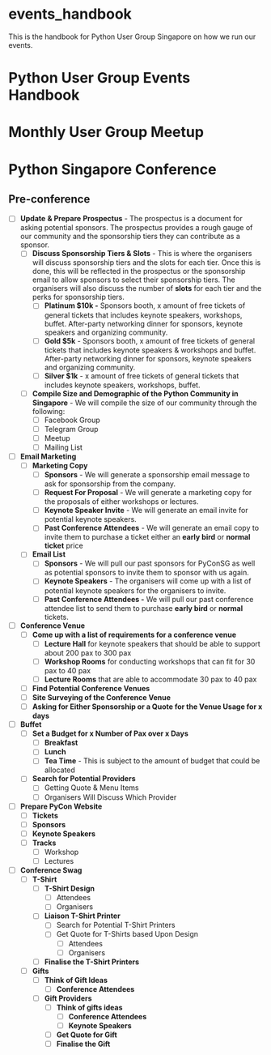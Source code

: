 # events_handbook
This is the handbook for Python User Group Singapore on how we run our events.

# Python User Group Events Handbook

# Monthly User Group Meetup

# Python Singapore Conference

## Pre-conference

- [ ]  **Update** **& Prepare** **Prospectus** - The prospectus is a document for asking potential sponsors. The prospectus provides a rough gauge of our community and the sponsorship tiers they can contribute as a sponsor.
    - [ ]  **Discuss Sponsorship Tiers & Slots** - This is where the organisers will discuss sponsorship tiers and the slots for each tier. Once this is done, this will be reflected in the prospectus or the sponsorship email to allow sponsors to select their sponsorship tiers. The organisers will also discuss the number of **slots** for each tier and the perks for sponsorship tiers.
        - [ ]  **Platinum $10k -** Sponsors booth, x amount of free tickets of general tickets that includes keynote speakers, workshops, buffet. After-party networking dinner for sponsors, keynote speakers and organizing community.
        - [ ]  **Gold $5k** - Sponsors booth, x amount of free tickets of general tickets that includes keynote speakers & workshops and buffet. After-party networking dinner for sponsors, keynote speakers and organizing community.
        - [ ]  **Silver $1k** - x amount of free tickets of general tickets that includes keynote speakers, workshops, buffet.
    - [ ]  **Compile Size and Demographic of the Python Community in Singapore** - We will compile the size of our community through the following:
        - [ ]  Facebook Group
        - [ ]  Telegram Group
        - [ ]  Meetup
        - [ ]  Mailing List
- [ ]  **Email Marketing**
    - [ ]  **Marketing Copy**
        - [ ]  **Sponsors** - We will generate a sponsorship email message to ask for sponsorship from the company.
        - [ ]  **Request For Proposal** - We will generate a marketing copy for the proposals of either workshops or lectures.
        - [ ]  **Keynote Speaker Invite** - We will generate an email invite for potential keynote speakers.
        - [ ]  **Past Conference Attendees** - We will generate an email copy to invite them to purchase a ticket either an **early bird** or **normal ticket** price
    - [ ]  **Email List**
        - [ ]  **Sponsors** - We will pull our past sponsors for PyConSG as well as potential sponsors to invite them to sponsor with us again.
        - [ ]  **Keynote Speakers** - The organisers will come up with a list of potential keynote speakers for the organisers to invite.
        - [ ]  **Past Conference Attendees -** We will pull our past conference attendee list to send them to purchase **early bird** or **normal** tickets.
- [ ]  **Conference Venue**
    - [ ]  **Come up with a list of requirements for a conference venue**
        - [ ]  **Lecture Hall** for keynote speakers that should be able to support about 200 pax to 300 pax
        - [ ]  **Workshop Rooms** for conducting workshops that can fit for 30 pax to 40 pax
        - [ ]  **Lecture Rooms** that are able to accommodate 30 pax to 40 pax
    - [ ]  **Find Potential Conference Venues**
    - [ ]  **Site Surveying of the Conference Venue**
    - [ ]  **Asking for Either Sponsorship or a Quote for the Venue Usage for x days**
- [ ]  **Buffet**
    - [ ]  **Set a Budget for x Number of Pax over x Days**
        - [ ]  **Breakfast**
        - [ ]  **Lunch**
        - [ ]  **Tea Time** - This is subject to the amount of budget that could be allocated
    - [ ]  **Search for Potential Providers**
        - [ ]  Getting Quote & Menu Items
        - [ ]  Organisers Will Discuss Which Provider
- [ ]  **Prepare PyCon Website**
    - [ ]  **Tickets**
    - [ ]  **Sponsors**
    - [ ]  **Keynote Speakers**
    - [ ]  **Tracks**
        - [ ]  Workshop
        - [ ]  Lectures
- [ ]  **Conference Swag**
    - [ ]  **T-Shirt**
        - [ ]  **T-Shirt Design**
            - [ ]  Attendees
            - [ ]  Organisers
        - [ ]  **Liaison T-Shirt Printer**
            - [ ]  Search for Potential T-Shirt Printers
            - [ ]  Get Quote for T-Shirts based Upon Design
                - [ ]  Attendees
                - [ ]  Organisers
        - [ ]  **Finalise the T-Shirt Printers**
    - [ ]  **Gifts**
        - [ ]  **Think of Gift Ideas**
            - [ ]  **Conference Attendees**
        - [ ]  **Gift Providers**
            - [ ]  **Think of gifts ideas**
                - [ ]  **Conference Attendees**
                - [ ]  **Keynote Speakers**
            - [ ]  **Get Quote for Gift**
            - [ ]  **Finalise the Gift**
